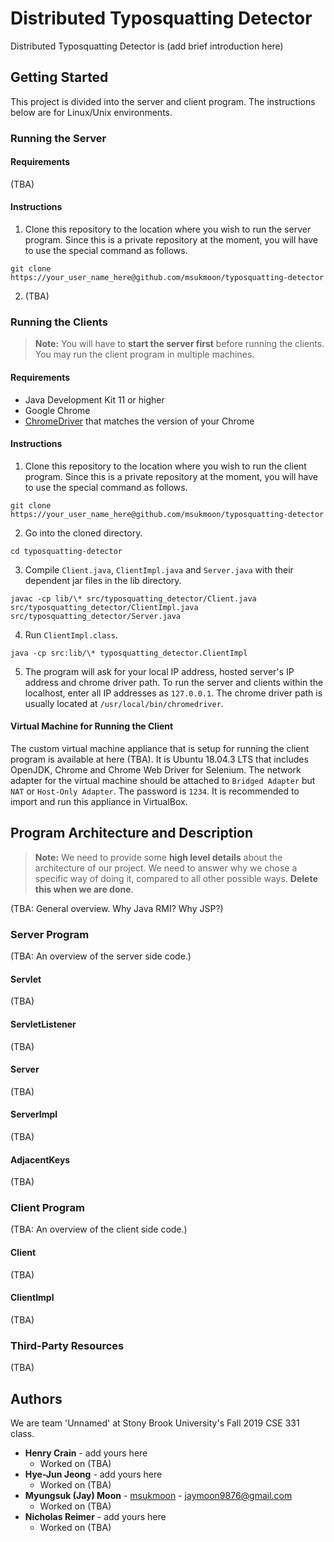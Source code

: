 # Distributed Typosquatting Detector

Distributed Typosquatting Detector is (add brief introduction here)

## Getting Started

This project is divided into the server and client program. The instructions below are for Linux/Unix environments.

### Running the Server

#### Requirements

(TBA)

#### Instructions

1. Clone this repository to the location where you wish to run the server program. Since this is a private repository at the moment, you will have to use the special command as follows.
```shell
git clone https://your_user_name_here@github.com/msukmoon/typosquatting-detector
```

2. (TBA)

### Running the Clients

> **Note:** You will have to **start the server first** before running the clients. You may run the client program in multiple machines.

#### Requirements

* Java Development Kit 11 or higher
* Google Chrome
* [ChromeDriver](https://chromedriver.chromium.org/downloads) that matches the version of your Chrome

#### Instructions

1. Clone this repository to the location where you wish to run the client program. Since this is a private repository at the moment, you will have to use the special command as follows.
```shell
git clone https://your_user_name_here@github.com/msukmoon/typosquatting-detector
```

2. Go into the cloned directory.
```shell
cd typosquatting-detector
```

3. Compile ``Client.java``, ``ClientImpl.java`` and ``Server.java`` with their dependent jar files in the lib directory.
```shell
javac -cp lib/\* src/typosquatting_detector/Client.java src/typosquatting_detector/ClientImpl.java src/typosquatting_detector/Server.java
```

4. Run ``ClientImpl.class``.
```shell
java -cp src:lib/\* typosquatting_detector.ClientImpl
```

5. The program will ask for your local IP address, hosted server's IP address and chrome driver path. To run the server and clients within the localhost, enter all IP addresses as ``127.0.0.1``. The chrome driver path is usually located at ``/usr/local/bin/chromedriver``.

#### Virtual Machine for Running the Client

The custom virtual machine appliance that is setup for running the client program is available at here (TBA). It is Ubuntu 18.04.3 LTS that includes OpenJDK, Chrome and Chrome Web Driver for Selenium. The network adapter for the virtual machine should be attached to ``Bridged Adapter`` but  ``NAT`` or ``Host-Only Adapter``. The password is ``1234``. It is recommended to import and run this appliance in VirtualBox.

## Program Architecture and Description

> **Note:** We need to provide some **high level details** about the architecture of our project. We need to answer why we chose a specific way of doing it, compared to all other possible ways. **Delete this when we are done**.

(TBA: General overview. Why Java RMI? Why JSP?)

### Server Program

(TBA: An overview of the server side code.)

#### Servlet

(TBA)

#### ServletListener

(TBA)

#### Server

(TBA)

#### ServerImpl

(TBA)

#### AdjacentKeys

(TBA)

### Client Program

(TBA: An overview of the client side code.)

#### Client

(TBA)

#### ClientImpl

(TBA)

### Third-Party Resources

(TBA)

## Authors

We are team 'Unnamed' at Stony Brook University's Fall 2019 CSE 331 class.

* **Henry Crain** - add yours here
	* Worked on (TBA)
* **Hye-Jun Jeong** - add yours here
	* Worked on (TBA)
* **Myungsuk (Jay) Moon** - [msukmoon](https://github.com/msukmoon) - jaymoon9876@gmail.com
	* Worked on (TBA)
* **Nicholas Reimer** - add yours here
	* Worked on (TBA)
